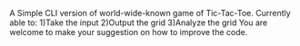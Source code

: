 A Simple CLI version of world-wide-known game of Tic-Tac-Toe.
Currently able to:
1)Take the input
2)Output the grid
3)Analyze the grid
You are welcome to make your suggestion on how to improve the code.
